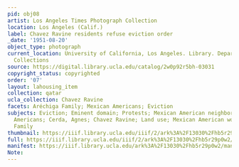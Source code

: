 ```yaml
---
pid: obj08
artist: Los Angeles Times Photograph Collection
location: Los Angeles (Calif.)
label: Chavez Ravine residents refuse eviction order
_date: '1951-08-20'
object_type: photograph
current_location: University of California, Los Angeles. Library. Department of Special
  Collections
source: https://digital.library.ucla.edu/catalog/2w0p92r5bh-03031
copyright_status: copyrighted
order: '07'
layout: lahousing_item
collection: qatar
ucla_collection: Chavez Ravine
facets: Aréchiga Family; Mexican Americans; Eviction
subjects: Eviction; Eminent domain; Protests; Mexican American neighborhoods; Mexican
  Americans; Cerda, Agnes; Chavez Ravine; Land use; Mexican American women; Aréchiga
  Family
thumbnail: https://iiif.library.ucla.edu/iiif/2/ark%3A%2F13030%2Fhb5r29p0w2/full/250,/0/default.jpg
full: https://iiif.library.ucla.edu/iiif/2/ark%3A%2F13030%2Fhb5r29p0w2/full/full/0/default.jpg
manifest: https://iiif.library.ucla.edu/ark%3A%2F13030%2Fhb5r29p0w2/manifest
Note: 
---
```

